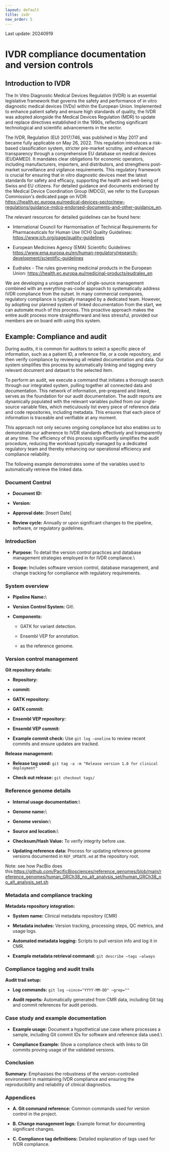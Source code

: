 ```yaml
---
layout: default
title: ivdr
nav_order: 5
---
```


Last update: 20240919

IVDR compliance documentation and version controls
==================================================

Introduction to IVDR
--------------------

The In Vitro Diagnostic Medical Devices Regulation (IVDR) is an
essential legislative framework that governs the safety and performance
of in vitro diagnostic medical devices (IVDs) within the European Union.
Implemented to enhance patient safety and ensure high standards of
quality, the IVDR was adopted alongside the Medical Devices Regulation
(MDR) to update and replace directives established in the 1990s,
reflecting significant technological and scientific advancements in the
sector.

The IVDR, Regulation (EU) 2017/746, was published in May 2017 and became
fully applicable on May 26, 2022. This regulation introduces a
risk-based classification system, stricter pre-market scrutiny, and
enhanced transparency through a comprehensive EU database on medical
devices (EUDAMED). It mandates clear obligations for economic operators,
including manufacturers, importers, and distributors, and strengthens
post-market surveillance and vigilance requirements. This regulatory
framework is crucial for ensuring that in vitro diagnostic devices meet
the latest standards for safety and efficacy, supporting the health and
well-being of Swiss and EU citizens. For detailed guidance and documents
endorsed by the Medical Device Coordination Group (MDCG), we refer to
the European Commission's dedicated page on IVDR:
<https://health.ec.europa.eu/medical-devices-sector/new-regulations/guidance-mdcg-endorsed-documents-and-other-guidance_en>.

The relevant resources for detailed guidelines can be found here:

-   International Council for Harmonisation of Technical Requirements
    for Pharmaceuticals for Human Use (ICH) Quality Guidelines:
    <https://www.ich.org/page/quality-guidelines>

-   European Medicines Agency (EMA) Scientific Guidelines:
    <https://www.ema.europa.eu/en/human-regulatory/research-development/scientific-guidelines>

-   Eudralex - The rules governing medicinal products in the European
    Union: <https://health.ec.europa.eu/medicinal-products/eudralex_en>

We are developing a unique method of single-source management combined
with an everything-as-code approach to systematically address IVDR
compliance from the outset. In many commercial companies, regulatory
compliance is typically managed by a dedicated team. However, by
adopting our planned system of linked documentation from the start, we
can automate much of this process. This proactive approach makes the
entire audit process more straightforward and less stressful, provided
our members are on board with using this system.

Example: Compliance and audit
-----------------------------

During audits, it is common for auditors to select a specific piece of
information, such as a patient ID, a reference file, or a code
repository, and then verify compliance by reviewing all related
documentation and data. Our system simplifies this process by
automatically linking and tagging every relevant document and dataset to
the selected item.

To perform an audit, we execute a command that initiates a thorough
search through our integrated system, pulling together all connected
data and documentation. This network of information, pre-prepared and
linked, serves as the foundation for our audit documentation. The audit
reports are dynamically populated with the relevant variables pulled
from our single-source variable files, which meticulously list every
piece of reference data and code repositories, including metadata. This
ensures that each piece of information is traceable and verifiable at
any moment.

This approach not only secures ongoing compliance but also enables us to
demonstrate our adherence to IVDR standards effectively and
transparently at any time. The efficiency of this process significantly
simplifies the audit procedure, reducing the workload typically managed
by a dedicated regulatory team and thereby enhancing our operational
efficiency and compliance reliability.

The following example demonstrates some of the variables used to
automatically retrieve the linked data.

### Document Control

-   **Document ID:**

-   **Version:**

-   **Approval date:** \[Insert Date\]

-   **Review cycle:** Annually or upon significant changes to the
    pipeline, software, or regulatory guidelines.

### Introduction

-   **Purpose:** To detail the version control practices and database
    management strategies employed in for IVDR compliance.\

-   **Scope:** Includes software version control, database management,
    and change tracking for compliance with regulatory requirements.

### System overview

-   **Pipeline Name:**\

-   **Version Control System:** Git\

-   **Components:**

    -   GATK for variant detection.

    -   Ensembl VEP for annotation.

    -   as the reference genome.

### Version control management

**Git repository details:**

-   **Repository:**

-   **commit:**

-   **GATK repository:**

-   **GATK commit:**

-   **Ensembl VEP repository:**

-   **Ensembl VEP commit:**

-   **Example commit check:** Use `git log –oneline` to review recent
    commits and ensure updates are tracked.

**Release management:**

-   **Release tag used:**
    `git tag -a -m "Release version 1.0 for clinical deployment"`

-   **Check out release:** `git checkout tags/`

### Reference genome details

-   **Internal usage documentation:**\

-   **Genome name:**\

-   **Genome version:**\

-   **Source and location:**\

-   **Checksum/Hash Value:** To verify integrity before use.

-   **Updating reference data:** Process for updating reference genome
    versions documented in `REF_UPDATE.md` at the repository root.

Note: see how PacBio does
this:<https://github.com/PacificBiosciences/reference_genomes/blob/main/reference_genomes/human_GRCh38_no_alt_analysis_set/human_GRCh38_no_alt_analysis_set.sh>

### Metadata and compliance tracking

**Metadata repository integration:**

-   **System name:** Clinical metadata repository (CMR)

-   **Metadata includes:** Version tracking, processing steps, QC
    metrics, and usage logs.

-   **Automated metadata logging:** Scripts to pull version info and log
    it in CMR.

-   **Example metadata retrieval command:** `git describe –tags –always`

### Compliance tagging and audit trails

**Audit trail setup:**

-   **Log commands:** `git log –since="YYYY-MM-DD" –grep=""`

-   **Audit reports:** Automatically generated from CMR data, including
    Git tag and commit references for audit periods.

### Case study and example documentation

-   **Example usage:** Document a hypothetical use case where processes
    a sample, including Git commit IDs for software and reference data
    used.\

-   **Compliance Example:** Show a compliance check with links to Git
    commits proving usage of the validated versions.

### Conclusion

**Summary:** Emphasises the robustness of the version-controlled
environment in maintaining IVDR compliance and ensuring the
reproducibility and reliability of clinical diagnostics.

### Appendices

-   **A. Git command reference:** Common commands used for version
    control in the project.

-   **B. Change management logs:** Example format for documenting
    significant changes.

-   **C. Compliance tag definitions:** Detailed explanation of tags used
    for IVDR compliance.
